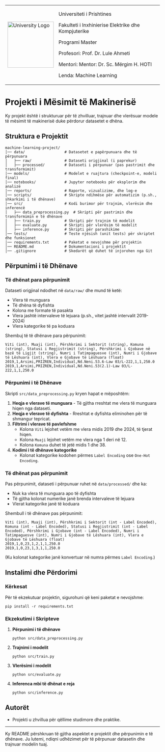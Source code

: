 <table border="0">
 <tr>
    <td><img src="https://upload.wikimedia.org/wikipedia/commons/thumb/e/e1/University_of_Prishtina_logo.svg/1200px-University_of_Prishtina_logo.svg.png" width="150" alt="University Logo" /></td>
    <td>
      <p>Universiteti i Prishtines</p>
      <p>Fakulteti i Inxhinierise Elektrike dhe Kompjuterike</p>
      <p>Programi Master</p>
      <p>Profesori: Prof. Dr. Lule Ahmeti </p>
      <p>Mentori: Mentor: Dr. Sc. Mërgim H. HOTI</p>
      <p>Lenda: Machine Learning</p>
    </td>
 </tr>
</table>

# Projekti i Mësimit të Makinerisë

Ky projekt është i strukturuar për të zhvilluar, trajnuar dhe vlerësuar modele të mësimit të makinerisë duke përdorur datasetet e dhëna.

## Struktura e Projektit

```
machine-learning-project/
│── data/                  # Datasetet e papërpunuara dhe të përpunuara
│   ├── raw/               # Dataseti origjinal (i paprekur)
│   ├── processed/         # Dataseti i përpunuar (pas pastrimit dhe transformimit)
│── models/                # Modelet e ruajtura (checkpoint-e, modeli final)
│── notebooks/             # Jupyter notebooks për eksplorim dhe analizë
│── reports/               # Raporte, vizualizime, dhe log-e
│── scripts/               # Skripte ndihmëse për automatizim (p.sh., shkarkimi i të dhënave)
│── src/                   # Kodi burimor për trajnim, vlerësim dhe inferencë
│   ├── data_preprocessing.py  # Skripti për pastrimin dhe transformimin e të dhënave
│   ├── train.py           # Skripti për trajnim të modelit
│   ├── evaluate.py        # Skripti për vlerësim të modelit
│   ├── inference.py       # Skripti për parashikime
│── tests/                 # Teste njësish (unit tests) për skriptet dhe funksionet
│── requirements.txt       # Paketat e nevojshme për projektin
│── README.md              # Dokumentacioni i projektit
│── .gitignore             # Skedarët që duhet të injorohen nga Git
```

## Përpunimi i të Dhënave

### Të dhënat para përpunimit
Dataseti origjinal ndodhet në `data/raw/` dhe mund të ketë:
- Vlera të munguara
- Të dhëna të dyfishta
- Kolona me formate të pasakta
- Vlera jashtë intervaleve të lejuara (p.sh., vitet jashtë intervalit 2019-2024)
- Vlera kategorike të pa koduara

Shembuj të të dhënave para përpunimit:
```
Viti (int), Muaji (int), Përshkrimi i Sektorit (string), Komuna (string), Statusi i Regjistrimit (string), Përshkrimi i Gjobave në bazë të Ligjit (string), Numri i Tatimpaguesve (int), Numri i Gjobave të Lëshuara (int), Vlera e Gjobave të Lëshuara (float)
2019,1,Arsimi,PRIZREN,Individual,Nd.Neni.53.6-Law 03/L-222,1,1,250.0
2019,1,Arsimi,PRIZREN,Individual,Nd.Neni.53(2.1)-Law 03/L-222,1,1,250.0
```

### Përpunimi i të Dhënave
Skripti `src/data_preprocessing.py` kryen hapat e mëposhtëm:
1. **Heqja e vlerave të munguara** - Të gjitha rreshtat me vlera të munguara hiqen nga dataseti.
2. **Heqja e vlerave të dyfishta** - Rreshtat e dyfishta eliminohen për të shmangur tepricat.
3. **Filtrimi i vlerave të pavlefshme**
   - Kolona `Viti` lejohet vetëm me vlera midis 2019 dhe 2024, të tjerat hiqen.
   - Kolona `Muaji` lejohet vetëm me vlera nga 1 deri në 12.
   - Kolona `Komuna` duhet të jetë midis 1 dhe 38.
4. **Kodimi i të dhënave kategorike**
   - Kolonat kategorike kodohen përmes `Label Encoding` ose `One-Hot Encoding`.

### Të dhënat pas përpunimit
Pas përpunimit, dataseti i përpunuar ruhet në `data/processed/` dhe ka:
- Nuk ka vlera të munguara apo të dyfishta
- Të gjitha kolonat numerike janë brenda intervaleve të lejuara
- Vlerat kategorike janë të koduara

Shembull i të dhënave pas përpunimit:
```
Viti (int), Muaji (int), Përshkrimi i Sektorit (int - Label Encoded), Komuna (int - Label Encoded), Statusi i Regjistrimit (int - Label Encoded), Përshkrimi i Gjobave (int - Label Encoded), Numri i Tatimpaguesve (int), Numri i Gjobave të Lëshuara (int), Vlera e Gjobave të Lëshuara (float)
2019,1,0,23,1,2,1,1,250.0
2019,1,0,23,1,3,1,1,250.0
```
(Ku kolonat kategorike janë konvertuar në numra përmes `Label Encoding`.)

## Instalimi dhe Përdorimi

### Kërkesat
Për të ekzekutuar projektin, sigurohuni që keni paketat e nevojshme:
```
pip install -r requirements.txt
```

### Ekzekutimi i Skripteve
1. **Përpunimi i të dhënave**
   ```
   python src/data_preprocessing.py
   ```
2. **Trajnimi i modelit**
   ```
   python src/train.py
   ```
3. **Vlerësimi i modelit**
   ```
   python src/evaluate.py
   ```
4. **Inferenca mbi të dhënat e reja**
   ```
   python src/inference.py
   ```

## Autorët
- Projekti u zhvillua për qëllime studimore dhe praktike.

---

Ky README përshkruan të gjitha aspektet e projektit dhe përpunimin e të dhënave. Ju lutemi, ndiqni udhëzimet për të përpunuar datasetin dhe trajnuar modelin tuaj.
